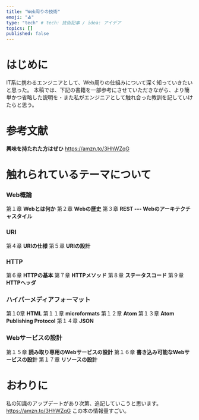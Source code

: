 ```yaml
---
title: "Web周りの技術"
emoji: "⛳"
type: "tech" # tech: 技術記事 / idea: アイデア
topics: []
published: false
---
```


# はじめに
IT系に携わるエンジニアとして、Web周りの仕組みについて深く知っていきたいと思った。
本稿では、下記の書籍を一部参考にさせていただきながら、より簡単かつ省略した説明を・また私がエンジニアとして触れ合った教訓を記していけたらと思う。
# 参考文献
**興味を持たれた方はぜひ**
https://amzn.to/3HhWZqG

# 触れられているテーマについて
### Web概論
第１章 **Webとは何か**
第２章 **Webの歴史**
第３章 **REST --- Webのアーキテクチャスタイル**

### URI
第４章 **URIの仕様**
第５章 **URIの設計**
### HTTP
第６章 **HTTPの基本**
第７章 **HTTPメソッド**
第８章 **ステータスコード**
第９章 **HTTPヘッダ**
### ハイパーメディアフォーマット
第１0章 **HTML**
第１１章 **microformats**
第１２章 **Atom**
第１３章 **Atom Publishing Protocol**
第１４章 **JSON**
### Webサービスの設計
第１５章 **読み取り専用のWebサービスの設計**
第１６章 **書き込み可能なWebサービスの設計**
第１７章 **リソースの設計**

# おわりに
私の知識のアップデートがあり次第、追記していこうと思います。
https://amzn.to/3HhWZqG
この本の情報量すごい。
